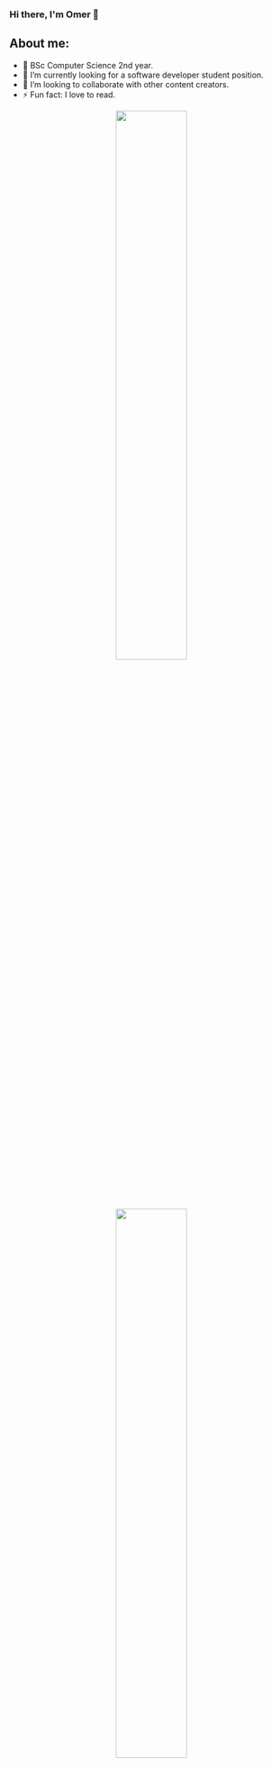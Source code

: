 ### Hi there, I'm Omer 👋 

## About me:

- 🔭 BSc Computer Science 2nd year.
- 🌱 I’m currently looking for a software developer student position.
- 👯 I’m looking to collaborate with other content creators.
- ⚡ Fun fact: I love to read.


<p align="center">
  <img height="50%" width="auto" src ="https://github-readme-stats.vercel.app/api?username=omerap12&show_icons=true&count_private=false&theme=darcula&hide_border=true&hide=issues,contribs&bg_color=00000000">
  <img height="50%" width="auto" src ="https://github-readme-stats.vercel.app/api/top-langs/?username=omerap12&layout=compact&hide_border=true&theme=darcula&bg_color=00000000&langs_count=6&hide=jupyter%20notebook,tex,css,php">
  <br>
</p>

### 📫 Connect with me:

[<img align="left" alt="AlfredDagenais | LinkedIn" width="22px" src="https://cdn.jsdelivr.net/npm/simple-icons@v3/icons/linkedin.svg" />][linkedin]
[<img align="left" alt="AlfredDagenais | Gmail" width="22px" src="https://cdn.jsdelivr.net/npm/simple-icons@v3/icons/gmail.svg" />](mailto:omerap12@gmail.com)
  

<br />
<br />


[linkedin]: https://www.linkedin.com/in/omer-aplatony/
[gmail]: "mailto:omerap12@gmail.com"
[projects]: https://github.com/omerp12?tab=repositories



